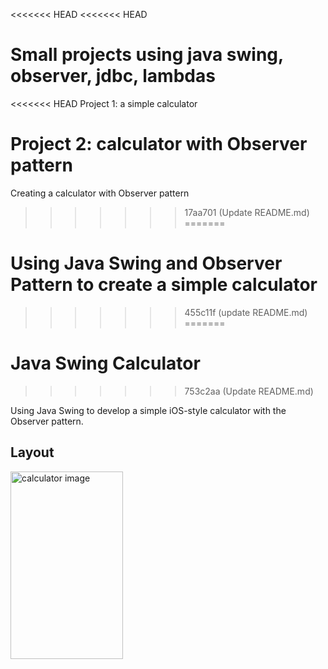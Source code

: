 <<<<<<< HEAD
<<<<<<< HEAD
# Small projects using java swing, observer, jdbc, lambdas

<<<<<<< HEAD
Project 1: a simple calculator

Project 2: calculator with Observer pattern
=======
Creating a calculator with Observer pattern
>>>>>>> 17aa701 (Update README.md)
=======
# Using Java Swing and Observer Pattern to create a simple calculator
>>>>>>> 455c11f (update README.md)
=======
# Java Swing Calculator
>>>>>>> 753c2aa (Update README.md)

Using Java Swing to develop a simple iOS-style calculator with the Observer pattern.

## Layout
<div align="left">
    <img src="https://i.ibb.co/wKqTWtq/img.png" style=" width:180px ; height:300px " alt="calculator image" />
</div>
